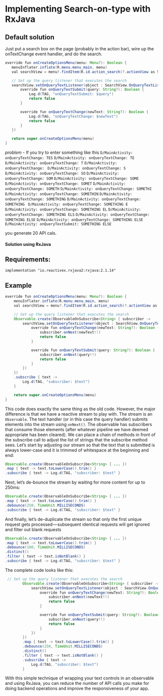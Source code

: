 # Implementing Search-on-type with RxJava

## Default solution
 Just put a search box on the page (probably in the action bar), wire up the onTextChange event handler, and do the search.
 
   ```java
   override fun onCreateOptionsMenu(menu: Menu?): Boolean {
      menuInflater.inflate(R.menu.menu_main, menu)
      val searchView = menu?.findItem(R.id.action_search)?.actionView as SearchView

      // Set up the query listener that executes the search
      searchView.setOnQueryTextListener(object : SearchView.OnQueryTextListener {
          override fun onQueryTextSubmit(query: String?): Boolean {
              Log.d(TAG, "onQueryTextSubmit: $query")
              return false
          }

          override fun onQueryTextChange(newText: String?): Boolean {
              Log.d(TAG, "onQueryTextChange: $newText")
              return false
          }
      })

      return super.onCreateOptionsMenu(menu)
  }
  ```
  *problem* - If you try to enter something like this
   ```D/MainActivity: onQueryTextChange: TES```
    ```D/MainActivity: onQueryTextChange: TE```
    ```D/MainActivity: onQueryTextChange: T```
    ```D/MainActivity: onQueryTextChange: ```
    ```D/MainActivity: onQueryTextChange: S```
    ```D/MainActivity: onQueryTextChange: SO```
    ```D/MainActivity: onQueryTextChange: SOM```
    ```D/MainActivity: onQueryTextChange: SOME```
    ```D/MainActivity: onQueryTextChange: SOMET```
    ```D/MainActivity: onQueryTextChange: SOMETH```
    ```D/MainActivity: onQueryTextChange: SOMETHI```
    ```D/MainActivity: onQueryTextChange: SOMETHIN```
    ```D/MainActivity: onQueryTextChange: SOMETHING```
    ```D/MainActivity: onQueryTextChange: SOMETHING ```
    ```D/MainActivity: onQueryTextChange: SOMETHING E```
    ```D/MainActivity: onQueryTextChange: SOMETHING EL```
    ```D/MainActivity: onQueryTextChange: SOMETHING ELS```
    ```D/MainActivity: onQueryTextChange: SOMETHING ELSE```
    ```D/MainActivity: onQueryTextChange: SOMETHING ELSE```
    ```D/MainActivity: onQueryTextSubmit: SOMETHING ELSE```
    
   you generate 20 API cals.
   
#### Solution using RxJava
  ## Requirements:
  ```implementation "io.reactivex.rxjava2:rxjava:2.1.14"```
  ## Example 
  ```java
  override fun onCreateOptionsMenu(menu: Menu?): Boolean {
      menuInflater.inflate(R.menu.menu_main, menu)
      val searchView = menu?.findItem(R.id.action_search)?.actionView as SearchView

      // Set up the query listener that executes the search
      Observable.create(ObservableOnSubscribe<String> { subscriber ->
          searchView.setOnQueryTextListener(object : SearchView.OnQueryTextListener {
              override fun onQueryTextChange(newText: String?): Boolean {
                  subscriber.onNext(newText!!)
                  return false
              }

              override fun onQueryTextSubmit(query: String?): Boolean {
                  subscriber.onNext(query!!)
                  return false
              }
          })
      })
      .subscribe { text ->
          Log.d(TAG, "subscriber: $text")
      }

      return super.onCreateOptionsMenu(menu)
  }
  ```
   This code does exactly the same thing as the old code. However, the major difference is that we have a reactive stream to play with. The stream is an ```Observable```. The text handler (or in this case the query handler) submits elements into the stream using ```onNext()```. The observable has subscribers that consume those elements (after whatever pipeline we have deemed appropriate has been cleared).
    We can place a chain of methods in front of the subscribe call to adjust the list of strings that the subscribe method sees. Let’s start by adjusting our stream so that the text that is submitted is always lower-case and it is trimmed of whitespace at the beginning and end:
  ```java
  Observable.create(ObservableOnSubscribe<String> { ... })
  .map { text -> text.toLowerCase().trim() }
  .subscribe { text -> Log.d(TAG, "subscriber: $text" }
  ```
  Next, let’s de-bounce the stream by waiting for more content for up to 250ms:
  ```java
  Observable.create(ObservableOnSubscribe<String> { ... })
  .map { text -> text.toLowerCase().trim() }
  .debounce(250, TimeUnit.MILLISECONDS)
  .subscribe { text -> Log.d(TAG, "subscriber: $text" }
  ```
  And finally, let’s de-duplicate the stream so that only the first unique request gets processed — subsequent identical requests will get ignored and filter out blank requests
  ```java
  Observable.create(ObservableOnSubscribe<String> { ... })
  .map { text -> text.toLowerCase().trim() }
  .debounce(100, TimeUnit.MILLISECONDS)
  .distinct()
  .filter { text -> text.isNotBlank() }
  .subscribe { text -> Log.d(TAG, "subscriber: $text" }
  ```
  The complete code looks like this:
```java
 // Set up the query listener that executes the search
        Observable.create(ObservableOnSubscribe<String> { subscriber ->
            searchView.setOnQueryTextListener(object : SearchView.OnQueryTextListener {
                override fun onQueryTextChange(newText: String?): Boolean {
                    subscriber.onNext(newText!!)
                    return false
                }

                override fun onQueryTextSubmit(query: String?): Boolean {
                    subscriber.onNext(query!!)
                    return false
                }
            })
        })
        .map { text -> text.toLowerCase().trim() }
        .debounce(250, TimeUnit.MILLISECONDS)
        .distinct()
        .filter { text -> text.isNotBlank() }
        .subscribe { text ->
            Log.d(TAG, "subscriber: $text")
        }
```

  With this simple technique of wrapping your text controls in an observable and using RxJava, you can reduce the number of API calls you make for doing backend operations and improve the responsiveness of your app.


 
